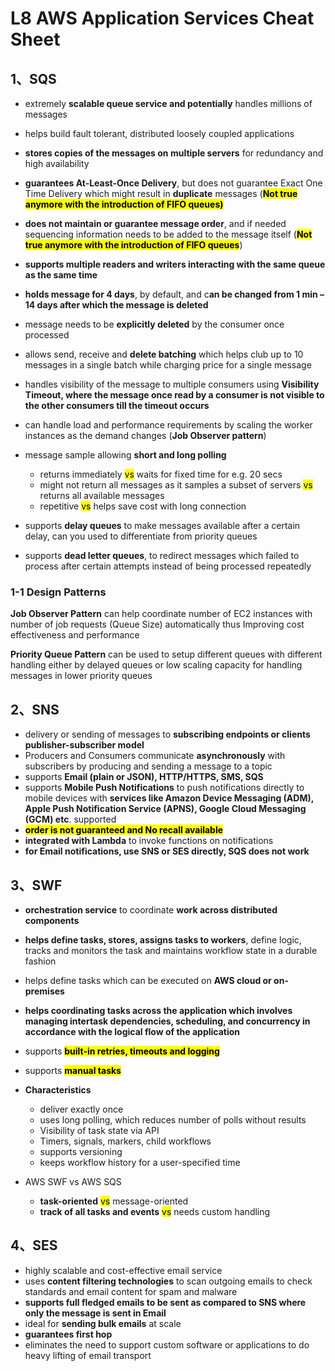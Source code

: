 # **L8 AWS Application Services Cheat Sheet**

## **1、SQS**

* extremely **scalable queue service and potentially** handles millions of messages
* helps build fault tolerant, distributed loosely coupled applications
* **stores copies of the messages on multiple servers** for redundancy and high availability
* **guarantees At-Least-Once Delivery**, but does not guarantee Exact One Time Delivery which might result in **duplicate** messages (**<mark>Not true anymore with the introduction of FIFO queues)</mark>**
* **does not maintain or guarantee message order**, and if needed sequencing information needs to be added to the message itself (**<mark>Not true anymore with the introduction of FIFO queues</mark>**)
* **supports multiple readers and writers interacting with the same queue as the same time**
* **holds message for 4 days**, by default, and c**an be changed from 1 min – 14 days after which the message is deleted**
* message needs to be **explicitly deleted** by the consumer once processed
* allows send, receive and **delete batching** which helps club up to 10 messages in a single batch while charging price for a single message
* handles visibility of the message to multiple consumers using **Visibility Timeout, where the message once read by a consumer is not visible to the other consumers till the timeout occurs**
* can handle load and performance requirements by scaling the worker instances as the demand changes (**Job Observer pattern**)
* message sample allowing **short and long polling**
	* returns immediately <mark>vs</mark> waits for fixed time for e.g. 20 secs
	* might not return all messages as it samples a subset of servers <mark>vs</mark> returns all available messages
	* repetitive  <mark>vs</mark> helps save cost with long connection

* supports **delay queues** to make messages available after a certain delay, can you used to differentiate from priority queues
* supports **dead letter queues**, to redirect messages which failed to process after certain attempts instead of being processed repeatedly

### **1-1 Design Patterns**

**Job Observer Pattern** can help coordinate number of EC2 instances with number of job requests (Queue Size) automatically thus Improving cost effectiveness and performance

**Priority Queue Pattern** can be used to setup different queues with different handling either by delayed queues or low scaling capacity for handling messages in lower priority queues

## **2、SNS**

* delivery or sending of messages to **subscribing endpoints or clients publisher-subscriber model**
* Producers and Consumers communicate **asynchronously** with subscribers by producing and sending a message to a topic
* supports **Email (plain or JSON), HTTP/HTTPS, SMS, SQS**
* supports **Mobile Push Notifications** to push notifications directly to mobile devices with **services like Amazon Device Messaging (ADM), Apple Push Notification Service (APNS), Google Cloud Messaging (GCM) etc**. supported
* **<mark>order is not guaranteed and No recall available</mark>**
* **integrated with Lambda** to invoke functions on notifications
* **for Email notifications, use SNS or SES directly, SQS does not work**


## **3、SWF**

* **orchestration service** to coordinate **work across distributed components**
* **helps define tasks, stores, assigns tasks to workers**, define logic, tracks and monitors the task and maintains workflow state in a durable fashion
* helps define tasks which can be executed on **AWS cloud or on-premises**
* **helps coordinating tasks across the application which involves managing intertask dependencies, scheduling, and concurrency in accordance with the logical flow of the application**
* supports **<mark>built-in retries, timeouts and logging</mark>**
* supports **<mark>manual tasks</mark>**
* **Characteristics**
	* deliver exactly once
	* uses long polling, which reduces number of polls without results
	* Visibility of task state via API
	* Timers, signals, markers, child workflows
	* supports versioning
	* keeps workflow history for a user-specified time

* AWS SWF vs AWS SQS
	* **task-oriented** <mark>vs</mark> message-oriented
	* **track of all tasks and events** <mark>vs</mark> needs custom handling


## **4、SES**

* highly scalable and cost-effective email service
* uses **content filtering technologies** to scan outgoing emails to check standards and email content for spam and malware
* **supports full fledged emails to be sent as compared to SNS where only the message is sent in Email**
* ideal for **sending bulk emails** at scale
* **guarantees first hop**
* eliminates the need to support custom software or applications to do heavy lifting of email transport
